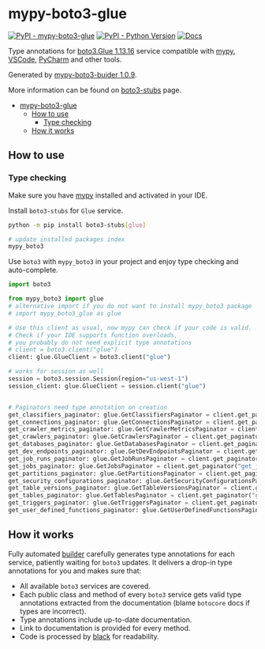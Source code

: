 # mypy-boto3-glue

[![PyPI - mypy-boto3-glue](https://img.shields.io/pypi/v/mypy-boto3-glue.svg?color=blue)](https://pypi.org/project/mypy-boto3-glue)
[![PyPI - Python Version](https://img.shields.io/pypi/pyversions/mypy-boto3-glue.svg?color=blue)](https://pypi.org/project/mypy-boto3-glue)
[![Docs](https://img.shields.io/readthedocs/mypy-boto3-builder.svg?color=blue)](https://mypy-boto3-builder.readthedocs.io/)

Type annotations for
[boto3.Glue 1.13.16](https://boto3.amazonaws.com/v1/documentation/api/1.13.16/reference/services/glue.html#Glue) service
compatible with [mypy](https://github.com/python/mypy), [VSCode](https://code.visualstudio.com/),
[PyCharm](https://www.jetbrains.com/pycharm/) and other tools.

Generated by [mypy-boto3-buider 1.0.9](https://github.com/vemel/mypy_boto3_builder).

More information can be found on [boto3-stubs](https://pypi.org/project/boto3-stubs/) page.

- [mypy-boto3-glue](#mypy-boto3-glue)
  - [How to use](#how-to-use)
    - [Type checking](#type-checking)
  - [How it works](#how-it-works)

## How to use

### Type checking

Make sure you have [mypy](https://github.com/python/mypy) installed and activated in your IDE.

Install `boto3-stubs` for `Glue` service.

```bash
python -m pip install boto3-stubs[glue]

# update installed packages index
mypy_boto3
```

Use `boto3` with `mypy_boto3` in your project and enjoy type checking and auto-complete.

```python
import boto3

from mypy_boto3 import glue
# alternative import if you do not want to install mypy_boto3 package
# import mypy_boto3_glue as glue

# Use this client as usual, now mypy can check if your code is valid.
# Check if your IDE supports function overloads,
# you probably do not need explicit type annotations
# client = boto3.client("glue")
client: glue.GlueClient = boto3.client("glue")

# works for session as well
session = boto3.session.Session(region="us-west-1")
session_client: glue.GlueClient = session.client("glue")


# Paginators need type annotation on creation
get_classifiers_paginator: glue.GetClassifiersPaginator = client.get_paginator("get_classifiers")
get_connections_paginator: glue.GetConnectionsPaginator = client.get_paginator("get_connections")
get_crawler_metrics_paginator: glue.GetCrawlerMetricsPaginator = client.get_paginator("get_crawler_metrics")
get_crawlers_paginator: glue.GetCrawlersPaginator = client.get_paginator("get_crawlers")
get_databases_paginator: glue.GetDatabasesPaginator = client.get_paginator("get_databases")
get_dev_endpoints_paginator: glue.GetDevEndpointsPaginator = client.get_paginator("get_dev_endpoints")
get_job_runs_paginator: glue.GetJobRunsPaginator = client.get_paginator("get_job_runs")
get_jobs_paginator: glue.GetJobsPaginator = client.get_paginator("get_jobs")
get_partitions_paginator: glue.GetPartitionsPaginator = client.get_paginator("get_partitions")
get_security_configurations_paginator: glue.GetSecurityConfigurationsPaginator = client.get_paginator("get_security_configurations")
get_table_versions_paginator: glue.GetTableVersionsPaginator = client.get_paginator("get_table_versions")
get_tables_paginator: glue.GetTablesPaginator = client.get_paginator("get_tables")
get_triggers_paginator: glue.GetTriggersPaginator = client.get_paginator("get_triggers")
get_user_defined_functions_paginator: glue.GetUserDefinedFunctionsPaginator = client.get_paginator("get_user_defined_functions")
```

## How it works

Fully automated [builder](https://github.com/vemel/mypy_boto3_builder) carefully generates
type annotations for each service, patiently waiting for `boto3` updates. It delivers
a drop-in type annotations for you and makes sure that:

- All available `boto3` services are covered.
- Each public class and method of every `boto3` service gets valid type annotations
  extracted from the documentation (blame `botocore` docs if types are incorrect).
- Type annotations include up-to-date documentation.
- Link to documentation is provided for every method.
- Code is processed by [black](https://github.com/psf/black) for readability.